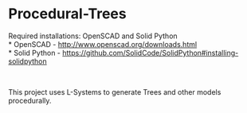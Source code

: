 # Procedural-Trees

Required installations: OpenSCAD and Solid Python <br> 
	* OpenSCAD - http://www.openscad.org/downloads.html <br>
	* Solid Python - https://github.com/SolidCode/SolidPython#installing-solidpython

<br>

This project uses L-Systems to generate Trees and other models procedurally. 
